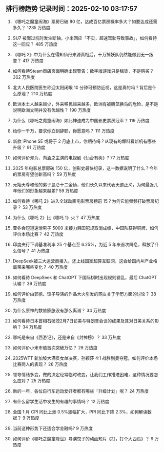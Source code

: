 
## 排行榜趋势 记录时间：2025-02-10 03:17:57
  
  1. 《哪吒之魔童闹海》票房已破 80 亿，达成百亿票房概率多大？如要达成还需多久？ 1235 万热度
    
  2. SU7 被曝过坑时发生断轴，小米回应「不实，超速驾驶导致事故」，如何看待这一回应？ 485 万热度
    
  3. 《哪吒 2》中为什么在得知仙丹来源真相后，十万捕妖队仍然能做到无一叛变？ 417 万热度
    
  4. 如何看待Steam商店页面明确出现警告：数字版游戏只是租赁，不是购买？ 302 万热度
    
  5. 北大人民医院医生称迎太阳闭眼 10 分钟可预防近视，这是真的吗？背后是什么原理？ 210 万热度
    
  6. 欧洲本土人越来越少，外来移民越来越多，欧洲有被腾笼换鸟的危险，是不是说明欧洲文明并没有优越性？ 190 万热度
    
  7. 为什么《哪吒之魔童闹海》如此神速成为中国影史票房冠军？ 119 万热度
    
  8. 给你一千万，要求你立刻辞职，你愿意吗？ 111 万热度
    
  9. 新款 iPhone SE 或将于 2 月底上市，你期待吗？从现有的爆料看新机有哪些升级？ 91 万热度
    
  10. 如何评价邓为、向涵之主演的电视剧《仙台有树》? 77 万热度
    
  11. 2025 年电影总票房破 150 亿，创影史最快纪录，这一数据说明了什么？今年的票房有望创新高吗？ 59 万热度
    
  12. 元始天尊和他的弟子昆仑十二金仙，他们长久以来代表天道正义，为何最近几年他们的形象越来越差? 59 万热度
    
  13. 如何看待《哪吒 2》进入全球动画电影票房榜前 15？为何它能频频打破票房纪录？ 53 万热度
    
  14. 为什么《哪吒 2》比《哪吒 1》火？ 47 万热度
    
  15. 亚冬会短道速滑男子 5000 米接力韩国犯规取消成绩，中国队获得铜牌，如何评价本场比赛？ 42 万热度
    
  16. 印度央行下调基准利率 25 个基点至 6.25%，为近 5 年来首次降息，释放了什么信号？ 41 万热度
    
  17. DeepSeek被三大运营商接入，还上线国家超算互联网，这会给国内AI产业格局带来哪些变化？ 40 万热度
    
  18. 如何看待 DeepSeek 和 ChatGPT 下国际棋时出现规则错乱，最后 ChatGPT 认输？ 39 万热度
    
  19. 如何评价由郭帆、饺子导演的作品大火引发的网友关于学历方面的讨论？ 38 万热度
    
  20. 为什么原神的数值膨胀没有那么离谱？ 34 万热度
    
  21. 如何看待日本首相石破茂2月7日访美与特朗普会谈的成果及其对日美关系的影响？ 34 万热度
    
  22. 哪吒是来自《西游记》，还是来自《封神榜》？ 33 万热度
    
  23. 如何评价小米市值首次突破万亿？ 29 万热度
    
  24. 2025WTT 新加坡大满贯女单决赛，孙颖莎 4:1 战胜蒯曼夺冠，如何评价本场比赛两人的表现？ 26 万热度
    
  25. 领导情绪多变，做的决定经常临时改变，让我们工作推进困难，这种情况要怎么应对？ 25 万热度
    
  26. 新的一年，各位自行车运动爱好者都有哪些「升级计划」呢？ 24 万热度
    
  27. 有什么留学生活中发生的有趣的事情吗？ 12 万热度
    
  28. 全国 1 月 CPI 同比上涨 0.5%涨幅扩大，PPI 同比下降 2.3%，如何解读数据？ 9 万热度
    
  29. 当前这种形势下还适合学金融吗? 9 万热度
    
  30. 如何评价《哪吒之魔童降世》导演饺子的动画短片《打，打个大西瓜》？ 9 万热度
    